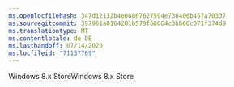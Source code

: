 ```yaml
---
ms.openlocfilehash: 347d12132b4e08867627594e736406b457a70337
ms.sourcegitcommit: 397961a0164281b579f68064c3bb66c071f374d9
ms.translationtype: MT
ms.contentlocale: de-DE
ms.lasthandoff: 07/14/2020
ms.locfileid: "71137769"
---
```

<span data-ttu-id="f31cb-101">Windows 8.x Store</span><span class="sxs-lookup"><span data-stu-id="f31cb-101">Windows 8.x Store</span></span>